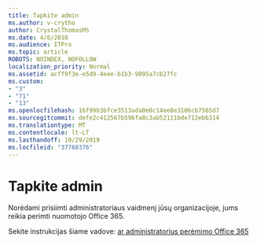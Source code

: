 ```yaml
---
title: Tapkite admin
ms.author: v-crytho
author: CrystalThomasMS
ms.date: 4/6/2018
ms.audience: ITPro
ms.topic: article
ROBOTS: NOINDEX, NOFOLLOW
localization_priority: Normal
ms.assetid: acff9f3e-e5d9-4eee-b1b3-9895a7cb27fc
ms.custom:
- "3"
- "71"
- "13"
ms.openlocfilehash: 16f99b3bfce3513ada0e0c14ee8e3106cb7565d7
ms.sourcegitcommit: defe2c412567b596fa8c3ab52111bde712ebb314
ms.translationtype: MT
ms.contentlocale: lt-LT
ms.lasthandoff: 10/29/2019
ms.locfileid: "37768376"
---
```

# <a name="become-an-admin"></a>Tapkite admin

Norėdami prisiimti administratoriaus vaidmenį jūsų organizacijoje, jums reikia perimti nuomotojo Office 365.
  
Sekite instrukcijas šiame vadove: [ar administratorius perėmimo Office 365](https://docs.microsoft.com/office365/admin/misc/become-the-admin)